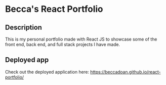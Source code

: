 # Becca's React Portfolio

## Description
This is my personal portfolio made with React JS to showcase some of the front end, back end, and full stack projects I have made.

## Deployed app
Check out the deployed application here:
https://beccadoan.github.io/react-portfolio/